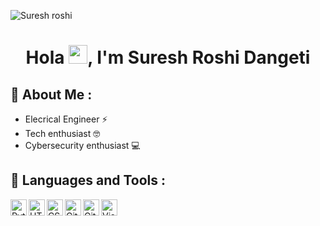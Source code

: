 ![Suresh roshi](https://user-images.githubusercontent.com/61200479/125461494-afc33e34-6fa1-4434-920c-c7eaa2a0c310.png)


<h1 align="center">Hola <img src="https://raw.githubusercontent.com/MartinHeinz/MartinHeinz/master/wave.gif" width="30px">, I'm Suresh Roshi Dangeti </h1>

<h2>🙂 About Me :</h2>
<ul>
<li>Elecrical Engineer ⚡</li>
<li>Tech enthusiast 🤓</li>
<li>Cybersecurity enthusiast 💻</li>
</ul>
<h2>🚀 Languages and Tools :</h2>
<p align="left">
    <img align="left" alt="Python" width="26px" src="https://raw.githubusercontent.com/yurijserrano/Github-Profile-Readme-Logos/master/programming%20languages/python.svg" />
    <img align="left" alt="HTML" width="26px" src="https://raw.githubusercontent.com/yurijserrano/Github-Profile-Readme-Logos/master/others/html.svg" />
    <img align="left" alt="CSS" width="26px" src="https://raw.githubusercontent.com/yurijserrano/Github-Profile-Readme-Logos/master/others/css.svg" />
    <img align="left" alt="Git" width="26px" src="https://raw.githubusercontent.com/yurijserrano/Github-Profile-Readme-Logos/master/others/git.svg" />
    <img align="left" alt="Github" width="26px" src="https://raw.githubusercontent.com/yurijserrano/Github-Profile-Readme-Logos/master/cloud/github.svg" />
    <img align="left" alt="Visual Studio Code" width="26px" src="https://raw.githubusercontent.com/yurijserrano/Github-Profile-Readme-Logos/master/text%20editors/vscode.svg"/></p><br>


